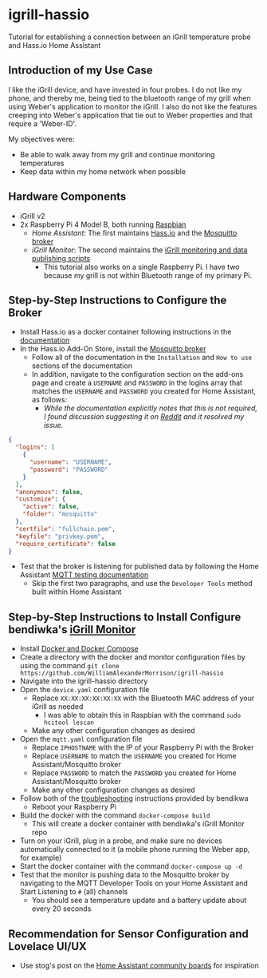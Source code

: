 # igrill-hassio
Tutorial for establishing a connection between an iGrill temperature probe and Hass.io Home Assistant

## Introduction of my Use Case
I like the iGrill device, and have invested in four probes. I do not like my phone, and thereby me, being tied to the bluetooth range of my grill when using Weber's application to monitor the iGrill. I also do not like the features creeping into Weber's application that tie out to Weber properties and that require a 'Weber-ID'. 

My objectives were:
* Be able to walk away from my grill and continue monitoring temperatures
* Keep data within my home network when possible

## Hardware Components
* iGrill v2
* 2x Raspberry Pi 4 Model B, both running [Raspbian](https://www.raspberrypi.org/downloads/raspbian/)
  * *Home Assistant*: The first maintains [Hass.io](https://www.home-assistant.io/hassio) and the [Mosquitto broker](https://github.com/home-assistant/hassio-addons/blob/master/mosquitto/README.md)
  * *iGrill Monitor*: The second maintains the [iGrill monitoring and data publishing scripts](https://github.com/bendikwa/igrill)
    * This tutorial also works on a single Raspberry Pi. I have two because my grill is not within Bluetooth range of my primary Pi.

## Step-by-Step Instructions to Configure the Broker
* Install Hass.io as a docker container following instructions in the [documentation](https://github.com/home-assistant/hassio-installer)
* In the Hass.io Add-On Store, install the [Mosquitto broker](https://github.com/home-assistant/hassio-addons/blob/master/mosquitto/README.md)
  * Follow all of the documentation in the `Installation` and `How to use` sections of the documentation
  * In addition, navigate to the configuration section on the add-ons page and create a `USERNAME` and `PASSWORD` in the logins array that matches the `USERNAME` and `PASSWORD` you created for Home Assistant, as follows:
    * _While the documentation explicitly notes that this is not required, I found discussion suggesting it on [Reddit](https://www.reddit.com/r/homeassistant/comments/c8r8fc/mqtt_hassio_embedded_broker_need_help/esqlhq3/) and it resolved my issue._
```json
{
  "logins": [
    {
      "username": "USERNAME",
      "password": "PASSWORD"
    }
  ],
  "anonymous": false,
  "customize": {
    "active": false,
    "folder": "mosquitto"
  },
  "certfile": "fullchain.pem",
  "keyfile": "privkey.pem",
  "require_certificate": false
}
```
* Test that the broker is listening for published data by following the Home Assistant [MQTT testing documentation](https://www.home-assistant.io/docs/mqtt/testing/)
  * Skip the first two paragraphs, and use the `Developer Tools` method built within Home Assistant

## Step-by-Step Instructions to Install  Configure bendiwka's [iGrill Monitor](https://github.com/bendikwa/igrill)
* Install [Docker and Docker Compose](https://withblue.ink/2019/07/13/yes-you-can-run-docker-on-raspbian.html)
* Create a directory with the docker and monitor configuration files by using the command `git clone https://github.com/WilliamAlexanderMorrison/igrill-hassio`
* Navigate into the igrill-hassio directory 
* Open the `device.yaml` configuration file 
  * Replace `XX:XX:XX:XX:XX:XX` with the Bluetooth MAC address of your iGrill as needed
    * I was able to obtain this in Raspbian with the command `sudo hcitool lescan`
  * Make any other configuration changes as desired
* Open the `mqtt.yaml` configuration file
  * Replace `IPHOSTNAME` with the IP of your Raspberry Pi with the Broker
  * Replace `USERNAME` to match the `USERNAME` you created for Home Assistant/Mosquitto broker
  * Replace `PASSWORD` to match the `PASSWORD` you created for Home Assistant/Mosquitto broker
  * Make any other configuration changes as desired
* Follow both of the [troubleshooting](https://github.com/bendikwa/igrill#troubleshooting) instructions provided by bendikwa
  * Reboot your Raspberry Pi
* Build the docker with the command `docker-compose build`
  * This will create a docker container with bendiwka's iGrill Monitor repo
* Turn on your iGrill, plug in a probe, and make sure no devices automatically connected to it (a mobile phone running the Weber app, for example)
* Start the docker container with the command `docker-compose up -d`
* Test that the monitor is pushing data to the Mosquitto broker by navigating to the MQTT Developer Tools on your Home Assistant and Start Listening to `#` (all) channels
  * You should see a temperature update and a battery update about every 20 seconds

## Recommendation for Sensor Configuration and Lovelace UI/UX
* Use stog's post on the [Home Assistant community boards](https://community.home-assistant.io/t/weber-igrill-2-integration-with-lovelace-ui/61880) for inspiration
